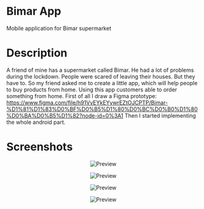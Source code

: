 # Bimar App
Mobile application for Bimar supermarket

# Description
A friend of mine has a supermarket called Bimar. He had a lot of problems during the lockdown. People were scared of leaving their houses. But they have to.
So my friend asked me to create a little app, which will help people to buy products from home.
Using this app customers able to order something from home. 
First of all I draw a Figma prototype:
https://www.figma.com/file/h91VvEYkEYywrEZtOJCPTP/Bimar-%D1%81%D1%83%D0%BF%D0%B5%D1%80%D0%BC%D0%B0%D1%80%D0%BA%D0%B5%D1%82?node-id=0%3A1
Then I started implementing the whole android part.

# Screenshots

<p align="center">
  <img src="https://sun9-8.userapi.com/AijUVO6ajyv7tZjgk_g47uTShrc6h7WPIyFVig/1xD3KkXvqGg.jpg" alt="Preview"/>
</p>

<p align="center">
  <img src="https://sun9-67.userapi.com/Y1uMyqsnuWII__1Rp54ch7N6IkT04qeObNlcWw/DAZY1rGb8YQ.jpg" alt="Preview"/>
</p>

<p align="center">
  <img src="https://sun3-11.userapi.com/ZTJ-zzTEZRcj_1Dw_GFKBqTo8ofjoZ462-Tm9g/-ZOrKCiYcio.jpg" alt="Preview"/>
</p>


<p align="center">
  <img src="https://sun9-74.userapi.com/impf/wSE_3HiKi9Ie5VvcBcSOTfVUCPMkIu66xfLdGQ/v_Pmu-3VMHA.jpg?size=738x1600&quality=96&proxy=1&sign=41860c30b7d3808c67bc4bf9710d39e1" alt="Preview"/>
</p>

